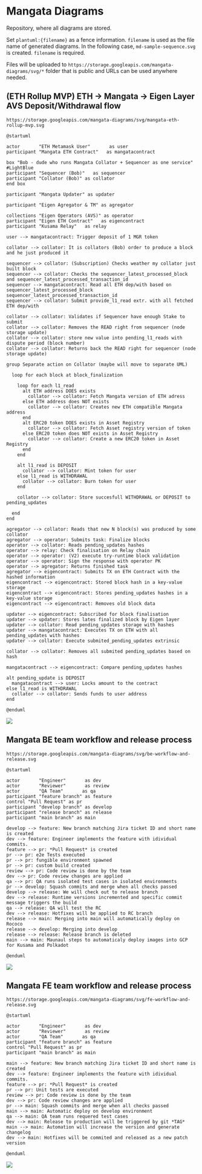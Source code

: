 # Mangata Diagrams
Repository, where all diagrams are stored.

Set `plantuml:{filename}` as a fence information. `filename` is used as the file name of generated diagrams. In the following case, `md-sample-sequence.svg` is created.
`filename` is required.

Files will be uploaded to `https://storage.googleapis.com/mangata-diagrams/svg/*` folder that is public and URLs can be used anywhere needed.

## (ETH Rollup MVP) ETH -> Mangata -> Eigen Layer AVS Deposit/Withdrawal flow
`https://storage.googleapis.com/mangata-diagrams/svg/mangata-eth-rollup-mvp.svg`
```plantuml:mangata-eth-rollup-mvp
@startuml

actor       "ETH Metamask User"       as user
participant "Mangata ETH Contract"   as mangatacontract

box "Bob - dude who runs Mangata Collator + Sequencer as one service" #LightBlue
participant "Sequencer (Bob)"   as sequencer
participant "Collator (Bob)" as collator
end box

participant "Mangata Updater" as updater

participant "Eigen Agregator & TM" as agregator

collections "Eigen Operators (AVS)" as operator
participant "Eigen ETH Contract"   as eigencontract
participant "Kusama Relay"   as relay

user --> mangatacontract: Trigger deposit of 1 MGR token 

collator --> collator: It is collators (Bob) order to produce a block and he just produced it

sequencer --> collator: (Subscription) Checks weather my collator just built block
sequencer --> collator: Checks the sequencer_latest_processed_block and sequencer_latest_processed_transaction_id
sequencer --> mangatacontract: Read all ETH dep/with based on sequencer_latest_processed_block sequencer_latest_processed_transaction_id
sequencer --> collator: Submit provide_l1_read extr. with all fetched ETH dep/with

collator --> collator: Validates if Sequencer have enough Stake to submit
collator --> collator: Removes the READ right from sequencer (node storage update)
collator --> collator: store new value into pending_l1_reads with dispute period (block number)
collator --> collator: Returns back the READ right for sequencer (node storage update)

group Separate action on Collator (maybe will move to separate UML)

  loop for each block at block_finalization
  
    loop for each l1_read
      alt ETH address DOES exists
        collator --> collator: Fetch Mangata version of ETH adress
      else ETH address does NOT exists
        collator --> collator: Creates new ETH compatible Mangata address
      end
      alt ERC20 token DOES exists in Asset Registry
        collator --> collator: Fetch Asset registry version of token
      else ERC20 token does NOT exists in Asset Registry
        collator --> collator: Create a new ERC20 token in Asset Registry
      end
    end
  
    alt l1_read is DEPOSIT
      collator --> collator: Mint token for user
    else l1_read is WITHDRAWAL
      collator --> collator: Burn token for user
    end
    
    collator --> collator: Store succesfull WITHDRAWAL or DEPOSIT to pending_updates
  
  end
end

agregator --> collator: Reads that new N block(s) was produced by some collator
agregator --> operator: Submits task: Finalize blocks
operator --> collator: Reads pending_updates hashes
operator --> relay: Check finalisation on Relay chain
operator --> operator: (V2) execute try-runtime block validation
operator --> operator: Sign the response with operator PK
operator --> agregator: Returns finished task
agregator --> eigencontract: Submits TX on ETH Contract with the hashed information
eigencontract --> eigencontract: Stored block hash in a key-value storage
eigencontract --> eigencontract: Stores pending_updates hashes in a key-value storage
eigencontract --> eigencontract: Removes old block data

updater --> eigencontract: Subscribed for block finalisation
updater --> updater: Stores lates finalized block by Eigen layer
updater --> collator: Read pending_updates storage with hashes
updater --> mangatacontract: Executes TX on ETH with all pending_updates with hashes
updater --> collator: Execute submited_pending_updates extrinsic

collator --> collator: Removes all submited pending_updates based on hash 

mangatacontract --> eigencontract: Compare pending_updates hashes

alt pending_update is DEPOSIT
  mangatacontract --> user: Locks amount to the contract 
else l1_read is WITHDRAWAL
  collator --> collator: Sends funds to user address
end

@enduml
```

![](./svg/mangata-eth-rollup-mvp.svg)

## Mangata BE team workflow and release process
`https://storage.googleapis.com/mangata-diagrams/svg/be-workflow-and-release.svg`
```plantuml:be-workflow-and-release
@startuml

actor       "Engineer"       as dev
actor       "Reviewer"       as review
actor       "QA Team"       as qa
participant "feature branch" as feature
control "Pull Request" as pr
participant "develop branch" as develop
participant "release branch" as release
participant "main branch" as main

develop --> feature: New branch matching Jira ticket ID and short name is created
dev --> feature: Engineer implements the feature with idividual commits.
feature --> pr: *Pull Request* is created
pr --> pr: e2e Tests executed
pr --> pr: fungible environment spawned
pr --> pr: custom build created
review --> pr: Code review is done by the team
dev --> pr: Code review changes are applied
qa --> pr: QA runs isolated test cases in isolated environments
pr --> develop: Squash commits and merge when all checks passed
develop --> release: We will check out to release branch
dev --> release: Runtime versions incremented and specific commit message triggers the build 
qa --> release: QA will test the RC
dev --> release: Hotfixes will be applied to RC branch
release --> main: Merging into main will automatically deploy on Rococo
release --> develop: Merging into develop
release --> release: Release branch is deleted
main --> main: Maunaul steps to automaticaly deploy images into GCP for Kusama and Polkadot

@enduml
```

![](./svg/be-workflow-and-release.svg)

## Mangata FE team workflow and release process
`https://storage.googleapis.com/mangata-diagrams/svg/fe-workflow-and-release.svg`
```plantuml:fe-workflow-and-release
@startuml

actor       "Engineer"       as dev
actor       "Reviewer"       as review
actor       "QA Team"       as qa
participant "feature branch" as feature
control "Pull Request" as pr
participant "main branch" as main

main --> feature: New branch matching Jira ticket ID and short name is created
dev --> feature: Engineer implements the feature with idividual commits.
feature --> pr: *Pull Request* is created
pr --> pr: Unit tests are executed
review --> pr: Code review is done by the team
dev --> pr: Code review changes are applied
pr --> main: Squash commits and merge when all checks passed
main --> main: Automatic deploy on develop environment
qa --> main: QA team runs requered test cases
dev --> main: Release to production will be triggered by git *TAG*
main --> main: Automation will increase the version and generate changelog
dev --> main: Hotfixes will be commited and released as a new patch version

@enduml
```

![](./svg/fe-workflow-and-release.svg)
